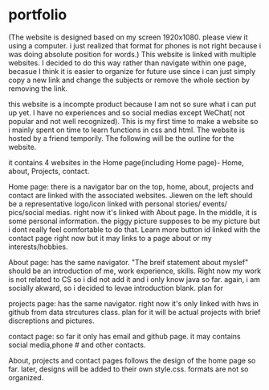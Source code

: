 # portfolio

(The website is designed based on my screen 1920x1080. please view it using a computer. i just realized that format for phones is not right because i was doing absolute position for words.)
This website is linked with multiple websites. I decided to do this way rather than navigate within one page, becasue I think it is easier to 
organize for future use since i can just simply copy a new link and change the subjects or remove the whole section by removing the link.

this website is a incompte product because I am not so sure what i can put up yet. I have no experiences and so social medias except 
WeChat( not popular and not well recognized). This is my first time to make a website so i mainly spent on time to learn functions in css and html.
The website is hosted by a friend temporily. The following will be the outline for the website.

it contains 4 websites in the Home page(including Home page)- Home, about, Projects, contact.

Home page: there is a navigator bar on the top, home, about, projects and contact are linked with the associated websites. Jiewen on the left should
be a representative logo/icon linked with personal stories/ events/ pics/social medias. right now it's linked with About page. In the middle, it
is some personal information. the piggy picture supposes to be my picture but i dont really feel comfortable to do that. Learn more button id linked
with the contact page right now but it may links to a page about or my interests/hobbies. 

About page: has the same navigator. "The breif statement about myslef" should be an introduction of me, work experience, skills. Right now my work
is not related to CS so i did not add it and i only know java so far. again, i am socially akward, so i decided to levae introduction blank.
plan for 

projects page: has the same navigator. right now it's only linked with hws in github from data strcutures class. plan for it will be actual projects with brief 
discreptions and pictures. 

contact page: so far it only has email and github page. it may contains social media,phone # and other contacts.

About, projects and contact pages follows the design of the home page so far. later, designs will be added to their own style.css. formats are not so organized.
